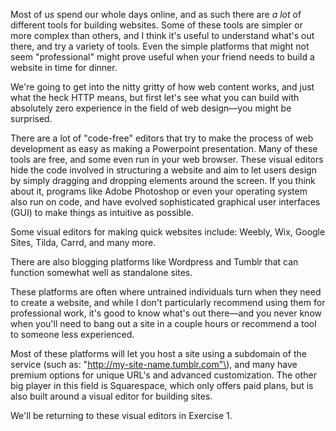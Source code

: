 Most of us spend our whole days online, and as such there are _a lot_ of different tools for building websites. Some of these tools are simpler or more complex than others, and I think it's useful to understand what's out there, and try a variety of tools. Even the simple platforms that might not seem "professional" might prove useful when your friend needs to build a website in time for dinner.

We're going to get into the nitty gritty of how web content works, and just what the heck HTTP means, but first let's see what you can build with absolutely zero experience in the field of web design—you might be surprised.

There are a lot of "code-free" editors that try to make the process of web development as easy as making a Powerpoint presentation. Many of these tools are free, and some even run in your web browser. These visual editors hide the code involved in structuring a website and aim to let users design by simply dragging and dropping elements around the screen. If you think about it, programs like Adobe Photoshop or even your operating system also run on code, and have evolved sophisticated graphical user interfaces \(GUI\) to make things as intuitive as possible.

Some visual editors for making quick websites include: Weebly, Wix, Google Sites, Tilda, Carrd, and many more.

There are also blogging platforms like Wordpress and Tumblr that can function somewhat well as standalone sites.

These platforms are often where untrained individuals turn when they need to create a website, and while I don't particularly recommend using them for professional work, it's good to know what's out there—and you never know when you'll need to bang out a site in a couple hours or recommend a tool to someone less experienced. 

Most of these platforms will let you host a site using a subdomain of the service \(such as: "http://my-site-name.tumblr.com"\), and many have premium options for unique URL's and advanced customization. The other big player in this field is Squarespace, which only offers paid plans, but is also built around a visual editor for building sites.

We'll be returning to these visual editors in Exercise 1. 



